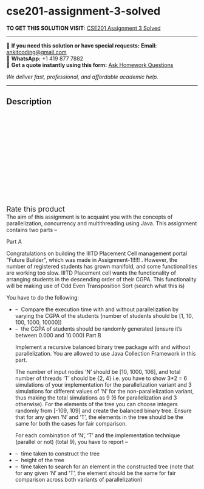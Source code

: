 # cse201-assignment-3-solved
**TO GET THIS SOLUTION VISIT:** [CSE201 Assignment 3 Solved](https://www.ankitcodinghub.com/product/cse201-assignment-3-solved/)


---

📩 **If you need this solution or have special requests:** **Email:** ankitcoding@gmail.com  
📱 **WhatsApp:** +1 419 877 7882  
📄 **Get a quote instantly using this form:** [Ask Homework Questions](https://www.ankitcodinghub.com/services/ask-homework-questions/)

*We deliver fast, professional, and affordable academic help.*

---

<h2>Description</h2>



<div class="kk-star-ratings kksr-auto kksr-align-center kksr-valign-top" data-payload="{&quot;align&quot;:&quot;center&quot;,&quot;id&quot;:&quot;101598&quot;,&quot;slug&quot;:&quot;default&quot;,&quot;valign&quot;:&quot;top&quot;,&quot;ignore&quot;:&quot;&quot;,&quot;reference&quot;:&quot;auto&quot;,&quot;class&quot;:&quot;&quot;,&quot;count&quot;:&quot;0&quot;,&quot;legendonly&quot;:&quot;&quot;,&quot;readonly&quot;:&quot;&quot;,&quot;score&quot;:&quot;0&quot;,&quot;starsonly&quot;:&quot;&quot;,&quot;best&quot;:&quot;5&quot;,&quot;gap&quot;:&quot;4&quot;,&quot;greet&quot;:&quot;Rate this product&quot;,&quot;legend&quot;:&quot;0\/5 - (0 votes)&quot;,&quot;size&quot;:&quot;24&quot;,&quot;title&quot;:&quot;CSE201 Assignment 3 Solved&quot;,&quot;width&quot;:&quot;0&quot;,&quot;_legend&quot;:&quot;{score}\/{best} - ({count} {votes})&quot;,&quot;font_factor&quot;:&quot;1.25&quot;}">

<div class="kksr-stars">

<div class="kksr-stars-inactive">
            <div class="kksr-star" data-star="1" style="padding-right: 4px">


<div class="kksr-icon" style="width: 24px; height: 24px;"></div>
        </div>
            <div class="kksr-star" data-star="2" style="padding-right: 4px">


<div class="kksr-icon" style="width: 24px; height: 24px;"></div>
        </div>
            <div class="kksr-star" data-star="3" style="padding-right: 4px">


<div class="kksr-icon" style="width: 24px; height: 24px;"></div>
        </div>
            <div class="kksr-star" data-star="4" style="padding-right: 4px">


<div class="kksr-icon" style="width: 24px; height: 24px;"></div>
        </div>
            <div class="kksr-star" data-star="5" style="padding-right: 4px">


<div class="kksr-icon" style="width: 24px; height: 24px;"></div>
        </div>
    </div>

<div class="kksr-stars-active" style="width: 0px;">
            <div class="kksr-star" style="padding-right: 4px">


<div class="kksr-icon" style="width: 24px; height: 24px;"></div>
        </div>
            <div class="kksr-star" style="padding-right: 4px">


<div class="kksr-icon" style="width: 24px; height: 24px;"></div>
        </div>
            <div class="kksr-star" style="padding-right: 4px">


<div class="kksr-icon" style="width: 24px; height: 24px;"></div>
        </div>
            <div class="kksr-star" style="padding-right: 4px">


<div class="kksr-icon" style="width: 24px; height: 24px;"></div>
        </div>
            <div class="kksr-star" style="padding-right: 4px">


<div class="kksr-icon" style="width: 24px; height: 24px;"></div>
        </div>
    </div>
</div>


<div class="kksr-legend" style="font-size: 19.2px;">
            <span class="kksr-muted">Rate this product</span>
    </div>
    </div>
<div class="page" title="Page 2">
<div class="section">
<div class="layoutArea">
<div class="column">
The aim of this assignment is to acquaint you with the concepts of parallelization, concurrency and multithreading using Java. This assignment contains two parts –

Part A

Congratulations on building the IIITD Placement Cell management portal “Future Builder”, which was made in Assignment-1!!!!! . However, the number of registered students has grown manifold, and some functionalities are working too slow. IIITD Placement cell wants the functionality of arranging students in the descending order of their CGPA. This functionality will be making use of Odd Even Transposition Sort (search what this is)

You have to do the following:

<ul>
<li>– &nbsp;Compare the execution time with and without parallelization by varying the CGPA of the students (number of students should be [1, 10, 100, 1000, 10000])</li>
<li>– &nbsp;the CGPA of students should be randomly generated (ensure it’s between 0.000 and 10.000)
Part B

Implement a recursive balanced binary tree package with and without parallelization. You are allowed to use Java Collection Framework in this part.

The number of input nodes ‘N’ should be [10, 1000, 106], and total number of threads ‘T’ should be {2, 4} i.e. you have to show 3*2 = 6 simulations of your implementation for the parallelization variant and 3 simulations for different values of ‘N’ for the non-parallelization variant, thus making the total simulations as 9 (6 for parallelization and 3 otherwise). For the elements of the tree you can choose integers randomly from [-109, 109] and create the balanced binary tree. Ensure that for any given ‘N’ and ‘T’, the elements in the tree should be the same for both the cases for fair comparison.

For each combination of ‘N’, ‘T’ and the implementation technique (parallel or not) (total 9), you have to report –
</li>
</ul>
<ul>
<li>– &nbsp;time taken to construct the tree</li>
<li>– &nbsp;height of the tree</li>
<li>– &nbsp;time taken to search for an element in the constructed tree (note that for any given ‘N’
and ‘T’, the element should be the same for fair comparison across both variants of parallelization)
</li>
</ul>
</div>
</div>
</div>
</div>
